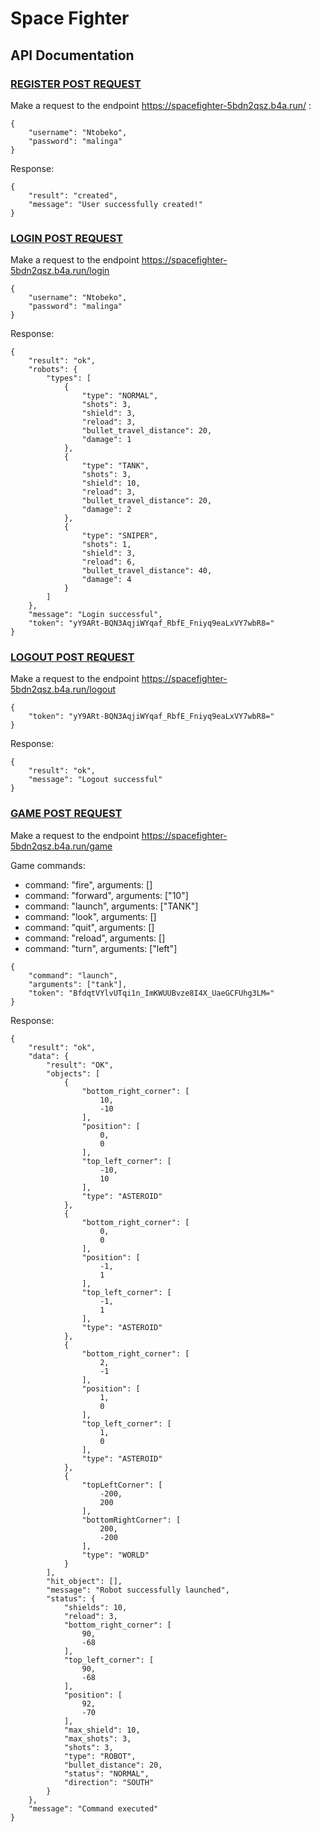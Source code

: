 # Space Fighter

## API Documentation

### <ins>REGISTER POST REQUEST</ins>
Make a request to the endpoint https://spacefighter-5bdn2qsz.b4a.run/ :
```
{
    "username": "Ntobeko",
    "password": "malinga"
}
```
Response:
```
{
    "result": "created",
    "message": "User successfully created!"
}
```

###
### <ins>LOGIN POST REQUEST</ins>
Make a request to the endpoint https://spacefighter-5bdn2qsz.b4a.run/login
```
{
    "username": "Ntobeko",
    "password": "malinga"
}
```
Response:
```
{
    "result": "ok",
    "robots": {
        "types": [
            {
                "type": "NORMAL",
                "shots": 3,
                "shield": 3,
                "reload": 3,
                "bullet_travel_distance": 20,
                "damage": 1
            },
            {
                "type": "TANK",
                "shots": 3,
                "shield": 10,
                "reload": 3,
                "bullet_travel_distance": 20,
                "damage": 2
            },
            {
                "type": "SNIPER",
                "shots": 1,
                "shield": 3,
                "reload": 6,
                "bullet_travel_distance": 40,
                "damage": 4
            }
        ]
    },
    "message": "Login successful",
    "token": "yY9ARt-BQN3AqjiWYqaf_RbfE_Fniyq9eaLxVY7wbR8="
}
```

###
### <ins>LOGOUT POST REQUEST</ins>
Make a request to the endpoint https://spacefighter-5bdn2qsz.b4a.run/logout
```
{
    "token": "yY9ARt-BQN3AqjiWYqaf_RbfE_Fniyq9eaLxVY7wbR8="
}
```
Response:
```
{
    "result": "ok",
    "message": "Logout successful"
}
```

###
### <ins>GAME POST REQUEST</ins>
Make a request to the endpoint https://spacefighter-5bdn2qsz.b4a.run/game

<p>Game commands:</p>
<ul>
    <li>command: "fire", arguments: []</li>
    <li>command: "forward", arguments: ["10"]</li>
    <li>command: "launch", arguments: ["TANK"]</li>
    <li>command: "look", arguments: []</li>
    <li>command: "quit", arguments: []</li>
    <li>command: "reload", arguments: []</li>
    <li>command: "turn", arguments: ["left"]</li>
</ul>

```
{
    "command": "launch",
    "arguments": ["tank"],
    "token": "BfdqtVYlvUTqi1n_ImKWUUBvze8I4X_UaeGCFUhg3LM="
}
```
Response:
```
{
    "result": "ok",
    "data": {
        "result": "OK",
        "objects": [
            {
                "bottom_right_corner": [
                    10,
                    -10
                ],
                "position": [
                    0,
                    0
                ],
                "top_left_corner": [
                    -10,
                    10
                ],
                "type": "ASTEROID"
            },
            {
                "bottom_right_corner": [
                    0,
                    0
                ],
                "position": [
                    -1,
                    1
                ],
                "top_left_corner": [
                    -1,
                    1
                ],
                "type": "ASTEROID"
            },
            {
                "bottom_right_corner": [
                    2,
                    -1
                ],
                "position": [
                    1,
                    0
                ],
                "top_left_corner": [
                    1,
                    0
                ],
                "type": "ASTEROID"
            },
            {
                "topLeftCorner": [
                    -200,
                    200
                ],
                "bottomRightCorner": [
                    200,
                    -200
                ],
                "type": "WORLD"
            }
        ],
        "hit_object": [],
        "message": "Robot successfully launched",
        "status": {
            "shields": 10,
            "reload": 3,
            "bottom_right_corner": [
                90,
                -68
            ],
            "top_left_corner": [
                90,
                -68
            ],
            "position": [
                92,
                -70
            ],
            "max_shield": 10,
            "max_shots": 3,
            "shots": 3,
            "type": "ROBOT",
            "bullet_distance": 20,
            "status": "NORMAL",
            "direction": "SOUTH"
        }
    },
    "message": "Command executed"
}
```